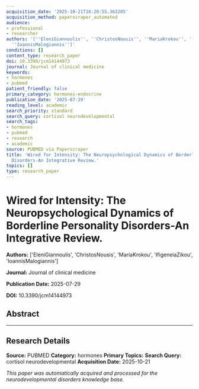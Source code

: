 ```yaml
---
acquisition_date: '2025-10-21T16:20:55.363205'
acquisition_method: paperscraper_automated
audience:
- professional
- researcher
authors: '[''EleniGiannoulis'', ''ChristosNousis'', ''MariaKrokou'', ''IfigeneiaZikou'',
  ''IoannisMalogiannis'']'
conditions: []
content_type: research_paper
doi: 10.3390/jcm14144973
journal: Journal of clinical medicine
keywords:
- hormones
- pubmed
patient_friendly: false
primary_category: hormones-endocrine
publication_date: '2025-07-29'
reading_level: academic
search_priority: standard
search_query: cortisol neurodevelopmental
search_tags:
- hormones
- pubmed
- research
- academic
source: PUBMED via Paperscraper
title: 'Wired for Intensity: The Neuropsychological Dynamics of Borderline Personality
  Disorders-An Integrative Review.'
topics: []
type: research_paper
---
```


# Wired for Intensity: The Neuropsychological Dynamics of Borderline Personality Disorders-An Integrative Review.

**Authors:** ['EleniGiannoulis', 'ChristosNousis', 'MariaKrokou', 'IfigeneiaZikou', 'IoannisMalogiannis']

**Journal:** Journal of clinical medicine

**Publication Date:** 2025-07-29

**DOI:** 10.3390/jcm14144973

## Abstract



---

## Research Details

**Source:** PUBMED
**Category:** hormones
**Primary Topics:** 
**Search Query:** cortisol neurodevelopmental
**Acquisition Date:** 2025-10-21

*This paper was automatically acquired and processed for the neurodevelopmental disorders knowledge base.*
